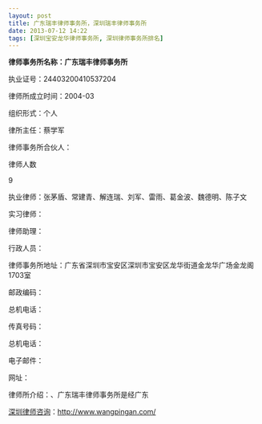 ```yaml
---
layout: post
title: 广东瑞丰律师事务所，深圳瑞丰律师事务所
date: 2013-07-12 14:22
tags: [深圳宝安龙华律师事务所, 深圳律师事务所排名]
---
```

<strong>律师事务所名称：广东瑞丰律师事务所</strong>

执业证号：24403200410537204

律师所成立时间：2004-03

组织形式：个人

律所主任：蔡学军

律师事务所合伙人：

律师人数

9

执业律师：张茅盾、常建青、解连瑞、刘军、雷雨、葛金波、魏德明、陈子文

实习律师：

律师助理：

行政人员：

律师事务所地址：广东省深圳市宝安区深圳市宝安区龙华街道金龙华广场金龙阁1703室

邮政编码：

总机电话：

传真号码：

总机电话：

电子邮件：

网址：

律师所介绍：、广东瑞丰律师事务所是经广东

<a href="http://www.wangpingan.com/">深圳律师咨询</a>：<a href="http://www.wangpingan.com/">http://www.wangpingan.com/</a>

